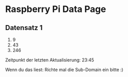
# Raspberry Pi Data Page
## Datensatz 1
1. 9
2. 43
3. 246

Zeitpunkt der letzten Aktualisierung: 23:45

Wenn du das liest: Richte mal die Sub-Domain ein bitte :)
    